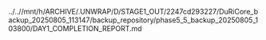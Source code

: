 ../..//mnt/h/ARCHIVE/.UNWRAP/D/STAGE1_OUT/2247cd293227/DuRiCore_backup_20250805_113147/backup_repository/phase5_5_backup_20250805_103800/DAY1_COMPLETION_REPORT.md